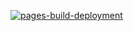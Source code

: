 [![pages-build-deployment](https://github.com/JamesxX/blog/actions/workflows/pages/pages-build-deployment/badge.svg)](https://github.com/JamesxX/blog/actions/workflows/pages/pages-build-deployment)
